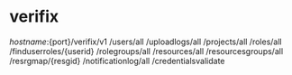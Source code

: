 # verifix
${hostname}:${port}/verifix/v1
/users/all
/uploadlogs/all
/projects/all
/roles/all
/finduserroles/{userid}
/rolegroups/all
/resources/all
/resourcesgroups/all
/resrgmap/{resgid}
/notificationlog/all
/credentialsvalidate